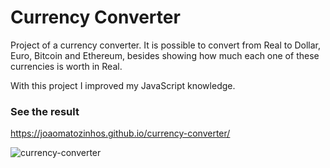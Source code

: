 # Currency Converter

Project of a currency converter. It is possible to convert from Real to Dollar, Euro, Bitcoin and Ethereum, besides showing how much each one of these currencies is worth in Real.

With this project I improved my JavaScript knowledge.

### See the result
https://joaomatozinhos.github.io/currency-converter/

![currency-converter](https://user-images.githubusercontent.com/85374847/133707277-3120628c-3caa-4071-8af9-2173972af011.jpg)
